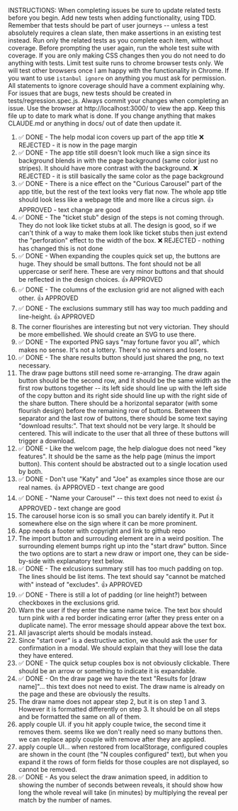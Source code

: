 INSTRUCTIONS: When completing issues be sure to update related tests before you
begin. Add new tests when adding functionality, using TDD. Remember that tests
should be part of user journeys -- unless a test absolutely requires a clean
slate, then make assertions in an existing test instead. Run only the related
tests as you complete each item, without coverage. Before prompting the user
again, run the whole test suite with coverage. If you are only making CSS
changes then you do not need to do anything with tests. Limit test suite runs to
chrome browser tests only. We will test other browsers once I am happy with the
functionality in Chrome. If you want to use `istanbul ignore` on anything you
must ask for permission. All statements to ignore coverage should have a comment
explaining why. For issues that are bugs, new tests should be created in
tests/regression.spec.js. Always commit your changes when completing an issue.
Use the browser at http://localhost:3000/ to view the app. Keep this file up to
date to mark what is done. If you change anything that makes CLAUDE.md or
anything in docs/ out of date then update it.

1. ✅ DONE - The help modal icon covers up part of the app title ❌ REJECTED -
   it is now in the page margin
2. ✅ DONE - The app title still doesn't look much like a sign since its
   background blends in with the page background (same color just no stripes).
   It should have more contrast with the background. ❌ REJECTED - it is still
   basically the same color as the page background
3. ✅ DONE - There is a nice effect on the "Curious Carousel" part of the app
   title, but the rest of the text looks very flat now. The whole app title
   should look less like a webpage title and more like a circus sign. 👍
   APPROVED - text change are good
4. ✅ DONE - The "ticket stub" design of the steps is not coming through. They
   do not look like ticket stubs at all. The design is good, so if we can't
   think of a way to make them look like ticket stubs then just extend the
   "perforation" effect to the width of the box. ❌ REJECTED - nothing has
   changed this is not done
5. ✅ DONE - When expanding the couples quick set up, the buttons are huge. They
   should be small buttons. The font should not be all uppercase or serif here.
   These are very minor buttons and that should be reflected in the design
   choices. 👍 APPROVED
6. ✅ DONE - The columns of the exclusion grid are not aligned with each other.
   👍 APPROVED
7. ✅ DONE - The exclusions summary still has way too much padding and
   line-height. 👍 APPROVED
8. The corner flourishes are interesting but not very victorian. They should be
   more embellished. We should create an SVG to use there.
9. ✅ DONE - The exported PNG says "may fortune favor you all", which makes no
   sense. It's not a lottery. There's no winners and losers.
10. ✅ DONE - The share results button should just shared the png, no text
    necessary.
11. The draw page buttons still need some re-arranging. The draw again button
    should be the second row, and it should be the same width as the first row
    buttons together -- its left side should line up with the left side of the
    copy button and its right side should line up with the right side of the
    share button. There should be a horizontal separator (with some flourish
    design) before the remaining row of buttons. Between the separator and the
    last row of buttons, there should be some text saying "download results:".
    That text should not be very large. It should be centered. This will
    indicate to the user that all three of these buttons will trigger a
    download.
12. ✅ DONE - Like the welcom page, the help dialogue does not need "key
    features". It should be the same as the help page (minus the import
    button). This content should be abstracted out to a single location used by
    both.
13. ✅ DONE - Don't use "Katy" and "Joe" as examples since those are our real
    names. 👍 APPROVED - text change are good
14. ✅ DONE - "Name your Carousel" -- this text does not need to exist 👍
    APPROVED - text change are good
15. The carousel horse icon is so small you can barely identify it. Put it
    somewhere else on the sign where it can be more prominent.
16. App needs a footer with copyright and link to github repo
17. The import button and surrouding element are in a weird position. The
    surrounding element bumps right up into the "start draw" button. Since the
    two options are to start a new draw or import one, they can be side-by-side
    with explanatory text below.
18. ✅ DONE - The exlcusions summary still has too much padding on top. The
    lines should be list items. The text should say "cannot be matched with"
    instead of "excludes". 👍 APPROVED
19. ✅ DONE - There is still a lot of padding (or line height?) between
    checkboxes in the exclusions grid.
20. Warn the user if they enter the same name twice. The text box should turn
    pink with a red border indicating error (after they press enter on a
    duplicate name). The error message should appear above the text box.
21. All javascript alerts should be modals instead.
22. Since "start over" is a destructive action, we should ask the user for
    confirmation in a modal. We should explain that they will lose the data they
    have entered.
23. ✅ DONE - The quick setup couples box is not obviously clickable. There
    should be an arrow or something to indicate it is expandable.
24. ✅ DONE - On the draw page we have the text "Results for [draw name]"...
    this text does not need to exist. The draw name is already on the page and
    these are obviously the results.
25. The draw name does not appear step 2, but it is on step 1 and 3. However it
    is formatted differently on step 3. It should be on all steps and be
    formatted the same on all of them.
26. apply couple UI. if you hit apply couple twice, the second time it removes
    them. seems like we don't really need so many buttons then. we can replace
    apply couple with remove after they are applied.
27. apply couple UI... when restored from localStorage, configured couples are
    shown in the count (the "N couples configured" text), but when you expand it
    the rows of form fields for those couples are not displayed, so cannot be
    removed.
28. ✅ DONE - As you select the draw animation speed, in addition to showing the
    number of seconds between reveals, it should show how long the whole reveal
    will take (in minutes) by multiplying the reveal per match by the number of
    names.
